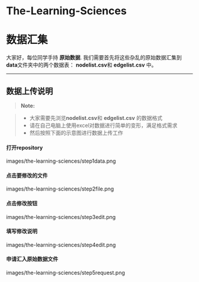 # The-Learning-Sciences


数据汇集
===================


大家好，每位同学手持 **原始数据**. 我们需要首先将这些杂乱的原始数据汇集到**data**文件夹中的两个数据表： **nodelist.csv**和 **edgelist.csv** 中。

----------


数据上传说明
-------------

> **Note:**

> - 大家需要先浏览**nodelist.csv**和 **edgelist.csv** 的数据格式
> - 请在自己电脑上使用excel对数据进行简单的变形，满足格式需求
> - 然后按照下面的示意图进行数据上传工作

#### <i class="icon-file"></i> 打开repository

images/the-learning-sciences/step1data.png

#### <i class="icon-file"></i> 点击要修改的文件

images/the-learning-sciences/step2file.png

#### <i class="icon-file"></i> 点击修改按钮

images/the-learning-sciences/step3edit.png

#### <i class="icon-file"></i> 填写修改说明

images/the-learning-sciences/step4edit.png

#### <i class="icon-file"></i> 申请汇入原始数据文件

images/the-learning-sciences/step5request.png
